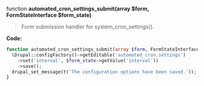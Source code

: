 function **automated_cron_settings_submit(array $form, FormStateInterface $form_state)**

> Form submission handler for system_cron_settings().

**Code:**
```php
function automated_cron_settings_submit(array $form, FormStateInterface $form_state) {
  \Drupal::configFactory()->getEditable('automated_cron.settings')
    ->set('interval', $form_state->getValue('interval'))
    ->save();
  drupal_set_message(t('The configuration options have been saved.'));
}
```

